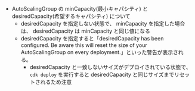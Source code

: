 - AutoScalingGroup の minCapacity(最小キャパシティ) と desiredCapacity(希望するキャパシティ) について
  - desiredCapacity を指定しない状態で、 minCapacity を指定した場合は、 desiredCapacity は minCapacity と同じ値になる
  - desiredCapacity を指定すると「desiredCapacity has been configured. Be aware this will reset the size of your AutoScalingGroup on every deployment.」といった警告が表示される。
    - desiredCapacity と一致しないサイズがデプロイされている状態で、 `cdk deploy` を実行すると desiredCapacity と同じサイズまでリセットされるため注意
